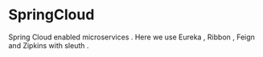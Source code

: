 # SpringCloud
Spring Cloud enabled microservices . Here we use Eureka , Ribbon , Feign and Zipkins with sleuth .

